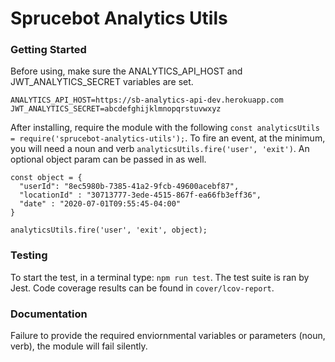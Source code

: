 # Sprucebot Analytics Utils

### Getting Started
Before using, make sure the ANALYTICS_API_HOST and JWT_ANALYTICS_SECRET variables are set.

```
ANALYTICS_API_HOST=https://sb-analytics-api-dev.herokuapp.com
JWT_ANALYTICS_SECRET=abcdefghijklmnopqrstuvwxyz
```

After installing, require the module with the following `const analyticsUtils = require('sprucebot-analytics-utils');`. To fire an event, at the minimum, you will need a noun and verb `analyticsUtils.fire('user', 'exit')`. An optional object param can be passed in as well. 

```
const object = {
  "userId": "8ec5980b-7385-41a2-9fcb-49600acebf87",
  "locationId" : "30713777-3ede-4515-867f-ea66fb3eff36",
  "date" : "2020-07-01T09:55:45-04:00"
}

analyticsUtils.fire('user', 'exit', object);
```

### Testing
To start the test, in a terminal type: `npm run test`. The test suite is ran by Jest. Code coverage results can be found in `cover/lcov-report`.

### Documentation
Failure to provide the required enviornmental variables or parameters (noun, verb), the module will fail silently.
